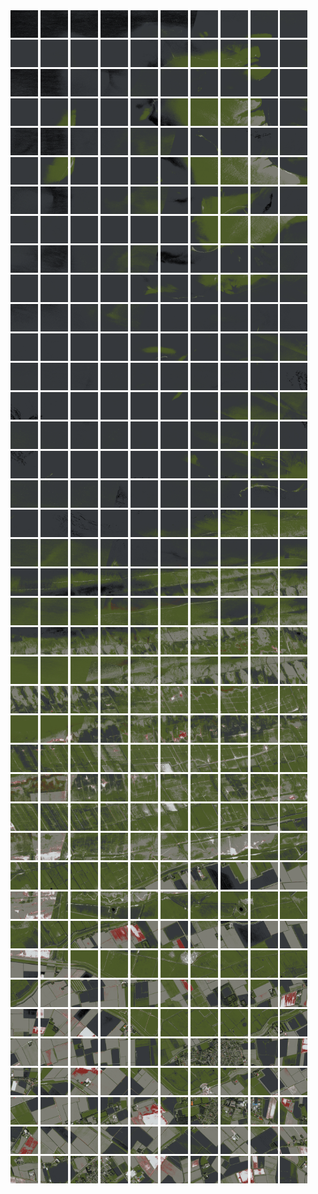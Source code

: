 <html>
<div>
<img src="https://github.com/HakkaTjakka/NL_TILE_MAP/blob/main/18/637/-1073/r.6370.-10730.png" height="44" width="44">
<img src="https://github.com/HakkaTjakka/NL_TILE_MAP/blob/main/18/637/-1073/r.6371.-10730.png" height="44" width="44">
<img src="https://github.com/HakkaTjakka/NL_TILE_MAP/blob/main/18/637/-1073/r.6372.-10730.png" height="44" width="44">
<img src="https://github.com/HakkaTjakka/NL_TILE_MAP/blob/main/18/637/-1073/r.6373.-10730.png" height="44" width="44">
<img src="https://github.com/HakkaTjakka/NL_TILE_MAP/blob/main/18/637/-1073/r.6374.-10730.png" height="44" width="44">
<img src="https://github.com/HakkaTjakka/NL_TILE_MAP/blob/main/18/637/-1073/r.6375.-10730.png" height="44" width="44">
<img src="https://github.com/HakkaTjakka/NL_TILE_MAP/blob/main/18/637/-1073/r.6376.-10730.png" height="44" width="44">
<img src="https://github.com/HakkaTjakka/NL_TILE_MAP/blob/main/18/637/-1073/r.6377.-10730.png" height="44" width="44">
<img src="https://github.com/HakkaTjakka/NL_TILE_MAP/blob/main/18/637/-1073/r.6378.-10730.png" height="44" width="44">
<img src="https://github.com/HakkaTjakka/NL_TILE_MAP/blob/main/18/637/-1073/r.6379.-10730.png" height="44" width="44">
<img src="https://github.com/HakkaTjakka/NL_TILE_MAP/blob/main/18/638/-1073/r.6380.-10730.png" height="44" width="44">
<img src="https://github.com/HakkaTjakka/NL_TILE_MAP/blob/main/18/638/-1073/r.6381.-10730.png" height="44" width="44">
<img src="https://github.com/HakkaTjakka/NL_TILE_MAP/blob/main/18/638/-1073/r.6382.-10730.png" height="44" width="44">
<img src="https://github.com/HakkaTjakka/NL_TILE_MAP/blob/main/18/638/-1073/r.6383.-10730.png" height="44" width="44">
<img src="https://github.com/HakkaTjakka/NL_TILE_MAP/blob/main/18/638/-1073/r.6384.-10730.png" height="44" width="44">
<img src="https://github.com/HakkaTjakka/NL_TILE_MAP/blob/main/18/638/-1073/r.6385.-10730.png" height="44" width="44">
<img src="https://github.com/HakkaTjakka/NL_TILE_MAP/blob/main/18/638/-1073/r.6386.-10730.png" height="44" width="44">
<img src="https://github.com/HakkaTjakka/NL_TILE_MAP/blob/main/18/638/-1073/r.6387.-10730.png" height="44" width="44">
<img src="https://github.com/HakkaTjakka/NL_TILE_MAP/blob/main/18/638/-1073/r.6388.-10730.png" height="44" width="44">
<img src="https://github.com/HakkaTjakka/NL_TILE_MAP/blob/main/18/638/-1073/r.6389.-10730.png" height="44" width="44">
<br>
<img src="https://github.com/HakkaTjakka/NL_TILE_MAP/blob/main/18/637/-1073/r.6370.-10729.png" height="44" width="44">
<img src="https://github.com/HakkaTjakka/NL_TILE_MAP/blob/main/18/637/-1073/r.6371.-10729.png" height="44" width="44">
<img src="https://github.com/HakkaTjakka/NL_TILE_MAP/blob/main/18/637/-1073/r.6372.-10729.png" height="44" width="44">
<img src="https://github.com/HakkaTjakka/NL_TILE_MAP/blob/main/18/637/-1073/r.6373.-10729.png" height="44" width="44">
<img src="https://github.com/HakkaTjakka/NL_TILE_MAP/blob/main/18/637/-1073/r.6374.-10729.png" height="44" width="44">
<img src="https://github.com/HakkaTjakka/NL_TILE_MAP/blob/main/18/637/-1073/r.6375.-10729.png" height="44" width="44">
<img src="https://github.com/HakkaTjakka/NL_TILE_MAP/blob/main/18/637/-1073/r.6376.-10729.png" height="44" width="44">
<img src="https://github.com/HakkaTjakka/NL_TILE_MAP/blob/main/18/637/-1073/r.6377.-10729.png" height="44" width="44">
<img src="https://github.com/HakkaTjakka/NL_TILE_MAP/blob/main/18/637/-1073/r.6378.-10729.png" height="44" width="44">
<img src="https://github.com/HakkaTjakka/NL_TILE_MAP/blob/main/18/637/-1073/r.6379.-10729.png" height="44" width="44">
<img src="https://github.com/HakkaTjakka/NL_TILE_MAP/blob/main/18/638/-1073/r.6380.-10729.png" height="44" width="44">
<img src="https://github.com/HakkaTjakka/NL_TILE_MAP/blob/main/18/638/-1073/r.6381.-10729.png" height="44" width="44">
<img src="https://github.com/HakkaTjakka/NL_TILE_MAP/blob/main/18/638/-1073/r.6382.-10729.png" height="44" width="44">
<img src="https://github.com/HakkaTjakka/NL_TILE_MAP/blob/main/18/638/-1073/r.6383.-10729.png" height="44" width="44">
<img src="https://github.com/HakkaTjakka/NL_TILE_MAP/blob/main/18/638/-1073/r.6384.-10729.png" height="44" width="44">
<img src="https://github.com/HakkaTjakka/NL_TILE_MAP/blob/main/18/638/-1073/r.6385.-10729.png" height="44" width="44">
<img src="https://github.com/HakkaTjakka/NL_TILE_MAP/blob/main/18/638/-1073/r.6386.-10729.png" height="44" width="44">
<img src="https://github.com/HakkaTjakka/NL_TILE_MAP/blob/main/18/638/-1073/r.6387.-10729.png" height="44" width="44">
<img src="https://github.com/HakkaTjakka/NL_TILE_MAP/blob/main/18/638/-1073/r.6388.-10729.png" height="44" width="44">
<img src="https://github.com/HakkaTjakka/NL_TILE_MAP/blob/main/18/638/-1073/r.6389.-10729.png" height="44" width="44">
<br>
<img src="https://github.com/HakkaTjakka/NL_TILE_MAP/blob/main/18/637/-1073/r.6370.-10728.png" height="44" width="44">
<img src="https://github.com/HakkaTjakka/NL_TILE_MAP/blob/main/18/637/-1073/r.6371.-10728.png" height="44" width="44">
<img src="https://github.com/HakkaTjakka/NL_TILE_MAP/blob/main/18/637/-1073/r.6372.-10728.png" height="44" width="44">
<img src="https://github.com/HakkaTjakka/NL_TILE_MAP/blob/main/18/637/-1073/r.6373.-10728.png" height="44" width="44">
<img src="https://github.com/HakkaTjakka/NL_TILE_MAP/blob/main/18/637/-1073/r.6374.-10728.png" height="44" width="44">
<img src="https://github.com/HakkaTjakka/NL_TILE_MAP/blob/main/18/637/-1073/r.6375.-10728.png" height="44" width="44">
<img src="https://github.com/HakkaTjakka/NL_TILE_MAP/blob/main/18/637/-1073/r.6376.-10728.png" height="44" width="44">
<img src="https://github.com/HakkaTjakka/NL_TILE_MAP/blob/main/18/637/-1073/r.6377.-10728.png" height="44" width="44">
<img src="https://github.com/HakkaTjakka/NL_TILE_MAP/blob/main/18/637/-1073/r.6378.-10728.png" height="44" width="44">
<img src="https://github.com/HakkaTjakka/NL_TILE_MAP/blob/main/18/637/-1073/r.6379.-10728.png" height="44" width="44">
<img src="https://github.com/HakkaTjakka/NL_TILE_MAP/blob/main/18/638/-1073/r.6380.-10728.png" height="44" width="44">
<img src="https://github.com/HakkaTjakka/NL_TILE_MAP/blob/main/18/638/-1073/r.6381.-10728.png" height="44" width="44">
<img src="https://github.com/HakkaTjakka/NL_TILE_MAP/blob/main/18/638/-1073/r.6382.-10728.png" height="44" width="44">
<img src="https://github.com/HakkaTjakka/NL_TILE_MAP/blob/main/18/638/-1073/r.6383.-10728.png" height="44" width="44">
<img src="https://github.com/HakkaTjakka/NL_TILE_MAP/blob/main/18/638/-1073/r.6384.-10728.png" height="44" width="44">
<img src="https://github.com/HakkaTjakka/NL_TILE_MAP/blob/main/18/638/-1073/r.6385.-10728.png" height="44" width="44">
<img src="https://github.com/HakkaTjakka/NL_TILE_MAP/blob/main/18/638/-1073/r.6386.-10728.png" height="44" width="44">
<img src="https://github.com/HakkaTjakka/NL_TILE_MAP/blob/main/18/638/-1073/r.6387.-10728.png" height="44" width="44">
<img src="https://github.com/HakkaTjakka/NL_TILE_MAP/blob/main/18/638/-1073/r.6388.-10728.png" height="44" width="44">
<img src="https://github.com/HakkaTjakka/NL_TILE_MAP/blob/main/18/638/-1073/r.6389.-10728.png" height="44" width="44">
<br>
<img src="https://github.com/HakkaTjakka/NL_TILE_MAP/blob/main/18/637/-1073/r.6370.-10727.png" height="44" width="44">
<img src="https://github.com/HakkaTjakka/NL_TILE_MAP/blob/main/18/637/-1073/r.6371.-10727.png" height="44" width="44">
<img src="https://github.com/HakkaTjakka/NL_TILE_MAP/blob/main/18/637/-1073/r.6372.-10727.png" height="44" width="44">
<img src="https://github.com/HakkaTjakka/NL_TILE_MAP/blob/main/18/637/-1073/r.6373.-10727.png" height="44" width="44">
<img src="https://github.com/HakkaTjakka/NL_TILE_MAP/blob/main/18/637/-1073/r.6374.-10727.png" height="44" width="44">
<img src="https://github.com/HakkaTjakka/NL_TILE_MAP/blob/main/18/637/-1073/r.6375.-10727.png" height="44" width="44">
<img src="https://github.com/HakkaTjakka/NL_TILE_MAP/blob/main/18/637/-1073/r.6376.-10727.png" height="44" width="44">
<img src="https://github.com/HakkaTjakka/NL_TILE_MAP/blob/main/18/637/-1073/r.6377.-10727.png" height="44" width="44">
<img src="https://github.com/HakkaTjakka/NL_TILE_MAP/blob/main/18/637/-1073/r.6378.-10727.png" height="44" width="44">
<img src="https://github.com/HakkaTjakka/NL_TILE_MAP/blob/main/18/637/-1073/r.6379.-10727.png" height="44" width="44">
<img src="https://github.com/HakkaTjakka/NL_TILE_MAP/blob/main/18/638/-1073/r.6380.-10727.png" height="44" width="44">
<img src="https://github.com/HakkaTjakka/NL_TILE_MAP/blob/main/18/638/-1073/r.6381.-10727.png" height="44" width="44">
<img src="https://github.com/HakkaTjakka/NL_TILE_MAP/blob/main/18/638/-1073/r.6382.-10727.png" height="44" width="44">
<img src="https://github.com/HakkaTjakka/NL_TILE_MAP/blob/main/18/638/-1073/r.6383.-10727.png" height="44" width="44">
<img src="https://github.com/HakkaTjakka/NL_TILE_MAP/blob/main/18/638/-1073/r.6384.-10727.png" height="44" width="44">
<img src="https://github.com/HakkaTjakka/NL_TILE_MAP/blob/main/18/638/-1073/r.6385.-10727.png" height="44" width="44">
<img src="https://github.com/HakkaTjakka/NL_TILE_MAP/blob/main/18/638/-1073/r.6386.-10727.png" height="44" width="44">
<img src="https://github.com/HakkaTjakka/NL_TILE_MAP/blob/main/18/638/-1073/r.6387.-10727.png" height="44" width="44">
<img src="https://github.com/HakkaTjakka/NL_TILE_MAP/blob/main/18/638/-1073/r.6388.-10727.png" height="44" width="44">
<img src="https://github.com/HakkaTjakka/NL_TILE_MAP/blob/main/18/638/-1073/r.6389.-10727.png" height="44" width="44">
<br>
<img src="https://github.com/HakkaTjakka/NL_TILE_MAP/blob/main/18/637/-1073/r.6370.-10726.png" height="44" width="44">
<img src="https://github.com/HakkaTjakka/NL_TILE_MAP/blob/main/18/637/-1073/r.6371.-10726.png" height="44" width="44">
<img src="https://github.com/HakkaTjakka/NL_TILE_MAP/blob/main/18/637/-1073/r.6372.-10726.png" height="44" width="44">
<img src="https://github.com/HakkaTjakka/NL_TILE_MAP/blob/main/18/637/-1073/r.6373.-10726.png" height="44" width="44">
<img src="https://github.com/HakkaTjakka/NL_TILE_MAP/blob/main/18/637/-1073/r.6374.-10726.png" height="44" width="44">
<img src="https://github.com/HakkaTjakka/NL_TILE_MAP/blob/main/18/637/-1073/r.6375.-10726.png" height="44" width="44">
<img src="https://github.com/HakkaTjakka/NL_TILE_MAP/blob/main/18/637/-1073/r.6376.-10726.png" height="44" width="44">
<img src="https://github.com/HakkaTjakka/NL_TILE_MAP/blob/main/18/637/-1073/r.6377.-10726.png" height="44" width="44">
<img src="https://github.com/HakkaTjakka/NL_TILE_MAP/blob/main/18/637/-1073/r.6378.-10726.png" height="44" width="44">
<img src="https://github.com/HakkaTjakka/NL_TILE_MAP/blob/main/18/637/-1073/r.6379.-10726.png" height="44" width="44">
<img src="https://github.com/HakkaTjakka/NL_TILE_MAP/blob/main/18/638/-1073/r.6380.-10726.png" height="44" width="44">
<img src="https://github.com/HakkaTjakka/NL_TILE_MAP/blob/main/18/638/-1073/r.6381.-10726.png" height="44" width="44">
<img src="https://github.com/HakkaTjakka/NL_TILE_MAP/blob/main/18/638/-1073/r.6382.-10726.png" height="44" width="44">
<img src="https://github.com/HakkaTjakka/NL_TILE_MAP/blob/main/18/638/-1073/r.6383.-10726.png" height="44" width="44">
<img src="https://github.com/HakkaTjakka/NL_TILE_MAP/blob/main/18/638/-1073/r.6384.-10726.png" height="44" width="44">
<img src="https://github.com/HakkaTjakka/NL_TILE_MAP/blob/main/18/638/-1073/r.6385.-10726.png" height="44" width="44">
<img src="https://github.com/HakkaTjakka/NL_TILE_MAP/blob/main/18/638/-1073/r.6386.-10726.png" height="44" width="44">
<img src="https://github.com/HakkaTjakka/NL_TILE_MAP/blob/main/18/638/-1073/r.6387.-10726.png" height="44" width="44">
<img src="https://github.com/HakkaTjakka/NL_TILE_MAP/blob/main/18/638/-1073/r.6388.-10726.png" height="44" width="44">
<img src="https://github.com/HakkaTjakka/NL_TILE_MAP/blob/main/18/638/-1073/r.6389.-10726.png" height="44" width="44">
<br>
<img src="https://github.com/HakkaTjakka/NL_TILE_MAP/blob/main/18/637/-1073/r.6370.-10725.png" height="44" width="44">
<img src="https://github.com/HakkaTjakka/NL_TILE_MAP/blob/main/18/637/-1073/r.6371.-10725.png" height="44" width="44">
<img src="https://github.com/HakkaTjakka/NL_TILE_MAP/blob/main/18/637/-1073/r.6372.-10725.png" height="44" width="44">
<img src="https://github.com/HakkaTjakka/NL_TILE_MAP/blob/main/18/637/-1073/r.6373.-10725.png" height="44" width="44">
<img src="https://github.com/HakkaTjakka/NL_TILE_MAP/blob/main/18/637/-1073/r.6374.-10725.png" height="44" width="44">
<img src="https://github.com/HakkaTjakka/NL_TILE_MAP/blob/main/18/637/-1073/r.6375.-10725.png" height="44" width="44">
<img src="https://github.com/HakkaTjakka/NL_TILE_MAP/blob/main/18/637/-1073/r.6376.-10725.png" height="44" width="44">
<img src="https://github.com/HakkaTjakka/NL_TILE_MAP/blob/main/18/637/-1073/r.6377.-10725.png" height="44" width="44">
<img src="https://github.com/HakkaTjakka/NL_TILE_MAP/blob/main/18/637/-1073/r.6378.-10725.png" height="44" width="44">
<img src="https://github.com/HakkaTjakka/NL_TILE_MAP/blob/main/18/637/-1073/r.6379.-10725.png" height="44" width="44">
<img src="https://github.com/HakkaTjakka/NL_TILE_MAP/blob/main/18/638/-1073/r.6380.-10725.png" height="44" width="44">
<img src="https://github.com/HakkaTjakka/NL_TILE_MAP/blob/main/18/638/-1073/r.6381.-10725.png" height="44" width="44">
<img src="https://github.com/HakkaTjakka/NL_TILE_MAP/blob/main/18/638/-1073/r.6382.-10725.png" height="44" width="44">
<img src="https://github.com/HakkaTjakka/NL_TILE_MAP/blob/main/18/638/-1073/r.6383.-10725.png" height="44" width="44">
<img src="https://github.com/HakkaTjakka/NL_TILE_MAP/blob/main/18/638/-1073/r.6384.-10725.png" height="44" width="44">
<img src="https://github.com/HakkaTjakka/NL_TILE_MAP/blob/main/18/638/-1073/r.6385.-10725.png" height="44" width="44">
<img src="https://github.com/HakkaTjakka/NL_TILE_MAP/blob/main/18/638/-1073/r.6386.-10725.png" height="44" width="44">
<img src="https://github.com/HakkaTjakka/NL_TILE_MAP/blob/main/18/638/-1073/r.6387.-10725.png" height="44" width="44">
<img src="https://github.com/HakkaTjakka/NL_TILE_MAP/blob/main/18/638/-1073/r.6388.-10725.png" height="44" width="44">
<img src="https://github.com/HakkaTjakka/NL_TILE_MAP/blob/main/18/638/-1073/r.6389.-10725.png" height="44" width="44">
<br>
<img src="https://github.com/HakkaTjakka/NL_TILE_MAP/blob/main/18/637/-1073/r.6370.-10724.png" height="44" width="44">
<img src="https://github.com/HakkaTjakka/NL_TILE_MAP/blob/main/18/637/-1073/r.6371.-10724.png" height="44" width="44">
<img src="https://github.com/HakkaTjakka/NL_TILE_MAP/blob/main/18/637/-1073/r.6372.-10724.png" height="44" width="44">
<img src="https://github.com/HakkaTjakka/NL_TILE_MAP/blob/main/18/637/-1073/r.6373.-10724.png" height="44" width="44">
<img src="https://github.com/HakkaTjakka/NL_TILE_MAP/blob/main/18/637/-1073/r.6374.-10724.png" height="44" width="44">
<img src="https://github.com/HakkaTjakka/NL_TILE_MAP/blob/main/18/637/-1073/r.6375.-10724.png" height="44" width="44">
<img src="https://github.com/HakkaTjakka/NL_TILE_MAP/blob/main/18/637/-1073/r.6376.-10724.png" height="44" width="44">
<img src="https://github.com/HakkaTjakka/NL_TILE_MAP/blob/main/18/637/-1073/r.6377.-10724.png" height="44" width="44">
<img src="https://github.com/HakkaTjakka/NL_TILE_MAP/blob/main/18/637/-1073/r.6378.-10724.png" height="44" width="44">
<img src="https://github.com/HakkaTjakka/NL_TILE_MAP/blob/main/18/637/-1073/r.6379.-10724.png" height="44" width="44">
<img src="https://github.com/HakkaTjakka/NL_TILE_MAP/blob/main/18/638/-1073/r.6380.-10724.png" height="44" width="44">
<img src="https://github.com/HakkaTjakka/NL_TILE_MAP/blob/main/18/638/-1073/r.6381.-10724.png" height="44" width="44">
<img src="https://github.com/HakkaTjakka/NL_TILE_MAP/blob/main/18/638/-1073/r.6382.-10724.png" height="44" width="44">
<img src="https://github.com/HakkaTjakka/NL_TILE_MAP/blob/main/18/638/-1073/r.6383.-10724.png" height="44" width="44">
<img src="https://github.com/HakkaTjakka/NL_TILE_MAP/blob/main/18/638/-1073/r.6384.-10724.png" height="44" width="44">
<img src="https://github.com/HakkaTjakka/NL_TILE_MAP/blob/main/18/638/-1073/r.6385.-10724.png" height="44" width="44">
<img src="https://github.com/HakkaTjakka/NL_TILE_MAP/blob/main/18/638/-1073/r.6386.-10724.png" height="44" width="44">
<img src="https://github.com/HakkaTjakka/NL_TILE_MAP/blob/main/18/638/-1073/r.6387.-10724.png" height="44" width="44">
<img src="https://github.com/HakkaTjakka/NL_TILE_MAP/blob/main/18/638/-1073/r.6388.-10724.png" height="44" width="44">
<img src="https://github.com/HakkaTjakka/NL_TILE_MAP/blob/main/18/638/-1073/r.6389.-10724.png" height="44" width="44">
<br>
<img src="https://github.com/HakkaTjakka/NL_TILE_MAP/blob/main/18/637/-1073/r.6370.-10723.png" height="44" width="44">
<img src="https://github.com/HakkaTjakka/NL_TILE_MAP/blob/main/18/637/-1073/r.6371.-10723.png" height="44" width="44">
<img src="https://github.com/HakkaTjakka/NL_TILE_MAP/blob/main/18/637/-1073/r.6372.-10723.png" height="44" width="44">
<img src="https://github.com/HakkaTjakka/NL_TILE_MAP/blob/main/18/637/-1073/r.6373.-10723.png" height="44" width="44">
<img src="https://github.com/HakkaTjakka/NL_TILE_MAP/blob/main/18/637/-1073/r.6374.-10723.png" height="44" width="44">
<img src="https://github.com/HakkaTjakka/NL_TILE_MAP/blob/main/18/637/-1073/r.6375.-10723.png" height="44" width="44">
<img src="https://github.com/HakkaTjakka/NL_TILE_MAP/blob/main/18/637/-1073/r.6376.-10723.png" height="44" width="44">
<img src="https://github.com/HakkaTjakka/NL_TILE_MAP/blob/main/18/637/-1073/r.6377.-10723.png" height="44" width="44">
<img src="https://github.com/HakkaTjakka/NL_TILE_MAP/blob/main/18/637/-1073/r.6378.-10723.png" height="44" width="44">
<img src="https://github.com/HakkaTjakka/NL_TILE_MAP/blob/main/18/637/-1073/r.6379.-10723.png" height="44" width="44">
<img src="https://github.com/HakkaTjakka/NL_TILE_MAP/blob/main/18/638/-1073/r.6380.-10723.png" height="44" width="44">
<img src="https://github.com/HakkaTjakka/NL_TILE_MAP/blob/main/18/638/-1073/r.6381.-10723.png" height="44" width="44">
<img src="https://github.com/HakkaTjakka/NL_TILE_MAP/blob/main/18/638/-1073/r.6382.-10723.png" height="44" width="44">
<img src="https://github.com/HakkaTjakka/NL_TILE_MAP/blob/main/18/638/-1073/r.6383.-10723.png" height="44" width="44">
<img src="https://github.com/HakkaTjakka/NL_TILE_MAP/blob/main/18/638/-1073/r.6384.-10723.png" height="44" width="44">
<img src="https://github.com/HakkaTjakka/NL_TILE_MAP/blob/main/18/638/-1073/r.6385.-10723.png" height="44" width="44">
<img src="https://github.com/HakkaTjakka/NL_TILE_MAP/blob/main/18/638/-1073/r.6386.-10723.png" height="44" width="44">
<img src="https://github.com/HakkaTjakka/NL_TILE_MAP/blob/main/18/638/-1073/r.6387.-10723.png" height="44" width="44">
<img src="https://github.com/HakkaTjakka/NL_TILE_MAP/blob/main/18/638/-1073/r.6388.-10723.png" height="44" width="44">
<img src="https://github.com/HakkaTjakka/NL_TILE_MAP/blob/main/18/638/-1073/r.6389.-10723.png" height="44" width="44">
<br>
<img src="https://github.com/HakkaTjakka/NL_TILE_MAP/blob/main/18/637/-1073/r.6370.-10722.png" height="44" width="44">
<img src="https://github.com/HakkaTjakka/NL_TILE_MAP/blob/main/18/637/-1073/r.6371.-10722.png" height="44" width="44">
<img src="https://github.com/HakkaTjakka/NL_TILE_MAP/blob/main/18/637/-1073/r.6372.-10722.png" height="44" width="44">
<img src="https://github.com/HakkaTjakka/NL_TILE_MAP/blob/main/18/637/-1073/r.6373.-10722.png" height="44" width="44">
<img src="https://github.com/HakkaTjakka/NL_TILE_MAP/blob/main/18/637/-1073/r.6374.-10722.png" height="44" width="44">
<img src="https://github.com/HakkaTjakka/NL_TILE_MAP/blob/main/18/637/-1073/r.6375.-10722.png" height="44" width="44">
<img src="https://github.com/HakkaTjakka/NL_TILE_MAP/blob/main/18/637/-1073/r.6376.-10722.png" height="44" width="44">
<img src="https://github.com/HakkaTjakka/NL_TILE_MAP/blob/main/18/637/-1073/r.6377.-10722.png" height="44" width="44">
<img src="https://github.com/HakkaTjakka/NL_TILE_MAP/blob/main/18/637/-1073/r.6378.-10722.png" height="44" width="44">
<img src="https://github.com/HakkaTjakka/NL_TILE_MAP/blob/main/18/637/-1073/r.6379.-10722.png" height="44" width="44">
<img src="https://github.com/HakkaTjakka/NL_TILE_MAP/blob/main/18/638/-1073/r.6380.-10722.png" height="44" width="44">
<img src="https://github.com/HakkaTjakka/NL_TILE_MAP/blob/main/18/638/-1073/r.6381.-10722.png" height="44" width="44">
<img src="https://github.com/HakkaTjakka/NL_TILE_MAP/blob/main/18/638/-1073/r.6382.-10722.png" height="44" width="44">
<img src="https://github.com/HakkaTjakka/NL_TILE_MAP/blob/main/18/638/-1073/r.6383.-10722.png" height="44" width="44">
<img src="https://github.com/HakkaTjakka/NL_TILE_MAP/blob/main/18/638/-1073/r.6384.-10722.png" height="44" width="44">
<img src="https://github.com/HakkaTjakka/NL_TILE_MAP/blob/main/18/638/-1073/r.6385.-10722.png" height="44" width="44">
<img src="https://github.com/HakkaTjakka/NL_TILE_MAP/blob/main/18/638/-1073/r.6386.-10722.png" height="44" width="44">
<img src="https://github.com/HakkaTjakka/NL_TILE_MAP/blob/main/18/638/-1073/r.6387.-10722.png" height="44" width="44">
<img src="https://github.com/HakkaTjakka/NL_TILE_MAP/blob/main/18/638/-1073/r.6388.-10722.png" height="44" width="44">
<img src="https://github.com/HakkaTjakka/NL_TILE_MAP/blob/main/18/638/-1073/r.6389.-10722.png" height="44" width="44">
<br>
<img src="https://github.com/HakkaTjakka/NL_TILE_MAP/blob/main/18/637/-1073/r.6370.-10721.png" height="44" width="44">
<img src="https://github.com/HakkaTjakka/NL_TILE_MAP/blob/main/18/637/-1073/r.6371.-10721.png" height="44" width="44">
<img src="https://github.com/HakkaTjakka/NL_TILE_MAP/blob/main/18/637/-1073/r.6372.-10721.png" height="44" width="44">
<img src="https://github.com/HakkaTjakka/NL_TILE_MAP/blob/main/18/637/-1073/r.6373.-10721.png" height="44" width="44">
<img src="https://github.com/HakkaTjakka/NL_TILE_MAP/blob/main/18/637/-1073/r.6374.-10721.png" height="44" width="44">
<img src="https://github.com/HakkaTjakka/NL_TILE_MAP/blob/main/18/637/-1073/r.6375.-10721.png" height="44" width="44">
<img src="https://github.com/HakkaTjakka/NL_TILE_MAP/blob/main/18/637/-1073/r.6376.-10721.png" height="44" width="44">
<img src="https://github.com/HakkaTjakka/NL_TILE_MAP/blob/main/18/637/-1073/r.6377.-10721.png" height="44" width="44">
<img src="https://github.com/HakkaTjakka/NL_TILE_MAP/blob/main/18/637/-1073/r.6378.-10721.png" height="44" width="44">
<img src="https://github.com/HakkaTjakka/NL_TILE_MAP/blob/main/18/637/-1073/r.6379.-10721.png" height="44" width="44">
<img src="https://github.com/HakkaTjakka/NL_TILE_MAP/blob/main/18/638/-1073/r.6380.-10721.png" height="44" width="44">
<img src="https://github.com/HakkaTjakka/NL_TILE_MAP/blob/main/18/638/-1073/r.6381.-10721.png" height="44" width="44">
<img src="https://github.com/HakkaTjakka/NL_TILE_MAP/blob/main/18/638/-1073/r.6382.-10721.png" height="44" width="44">
<img src="https://github.com/HakkaTjakka/NL_TILE_MAP/blob/main/18/638/-1073/r.6383.-10721.png" height="44" width="44">
<img src="https://github.com/HakkaTjakka/NL_TILE_MAP/blob/main/18/638/-1073/r.6384.-10721.png" height="44" width="44">
<img src="https://github.com/HakkaTjakka/NL_TILE_MAP/blob/main/18/638/-1073/r.6385.-10721.png" height="44" width="44">
<img src="https://github.com/HakkaTjakka/NL_TILE_MAP/blob/main/18/638/-1073/r.6386.-10721.png" height="44" width="44">
<img src="https://github.com/HakkaTjakka/NL_TILE_MAP/blob/main/18/638/-1073/r.6387.-10721.png" height="44" width="44">
<img src="https://github.com/HakkaTjakka/NL_TILE_MAP/blob/main/18/638/-1073/r.6388.-10721.png" height="44" width="44">
<img src="https://github.com/HakkaTjakka/NL_TILE_MAP/blob/main/18/638/-1073/r.6389.-10721.png" height="44" width="44">
<br>
<img src="https://github.com/HakkaTjakka/NL_TILE_MAP/blob/main/18/637/-1072/r.6370.-10720.png" height="44" width="44">
<img src="https://github.com/HakkaTjakka/NL_TILE_MAP/blob/main/18/637/-1072/r.6371.-10720.png" height="44" width="44">
<img src="https://github.com/HakkaTjakka/NL_TILE_MAP/blob/main/18/637/-1072/r.6372.-10720.png" height="44" width="44">
<img src="https://github.com/HakkaTjakka/NL_TILE_MAP/blob/main/18/637/-1072/r.6373.-10720.png" height="44" width="44">
<img src="https://github.com/HakkaTjakka/NL_TILE_MAP/blob/main/18/637/-1072/r.6374.-10720.png" height="44" width="44">
<img src="https://github.com/HakkaTjakka/NL_TILE_MAP/blob/main/18/637/-1072/r.6375.-10720.png" height="44" width="44">
<img src="https://github.com/HakkaTjakka/NL_TILE_MAP/blob/main/18/637/-1072/r.6376.-10720.png" height="44" width="44">
<img src="https://github.com/HakkaTjakka/NL_TILE_MAP/blob/main/18/637/-1072/r.6377.-10720.png" height="44" width="44">
<img src="https://github.com/HakkaTjakka/NL_TILE_MAP/blob/main/18/637/-1072/r.6378.-10720.png" height="44" width="44">
<img src="https://github.com/HakkaTjakka/NL_TILE_MAP/blob/main/18/637/-1072/r.6379.-10720.png" height="44" width="44">
<img src="https://github.com/HakkaTjakka/NL_TILE_MAP/blob/main/18/638/-1072/r.6380.-10720.png" height="44" width="44">
<img src="https://github.com/HakkaTjakka/NL_TILE_MAP/blob/main/18/638/-1072/r.6381.-10720.png" height="44" width="44">
<img src="https://github.com/HakkaTjakka/NL_TILE_MAP/blob/main/18/638/-1072/r.6382.-10720.png" height="44" width="44">
<img src="https://github.com/HakkaTjakka/NL_TILE_MAP/blob/main/18/638/-1072/r.6383.-10720.png" height="44" width="44">
<img src="https://github.com/HakkaTjakka/NL_TILE_MAP/blob/main/18/638/-1072/r.6384.-10720.png" height="44" width="44">
<img src="https://github.com/HakkaTjakka/NL_TILE_MAP/blob/main/18/638/-1072/r.6385.-10720.png" height="44" width="44">
<img src="https://github.com/HakkaTjakka/NL_TILE_MAP/blob/main/18/638/-1072/r.6386.-10720.png" height="44" width="44">
<img src="https://github.com/HakkaTjakka/NL_TILE_MAP/blob/main/18/638/-1072/r.6387.-10720.png" height="44" width="44">
<img src="https://github.com/HakkaTjakka/NL_TILE_MAP/blob/main/18/638/-1072/r.6388.-10720.png" height="44" width="44">
<img src="https://github.com/HakkaTjakka/NL_TILE_MAP/blob/main/18/638/-1072/r.6389.-10720.png" height="44" width="44">
<br>
<img src="https://github.com/HakkaTjakka/NL_TILE_MAP/blob/main/18/637/-1072/r.6370.-10719.png" height="44" width="44">
<img src="https://github.com/HakkaTjakka/NL_TILE_MAP/blob/main/18/637/-1072/r.6371.-10719.png" height="44" width="44">
<img src="https://github.com/HakkaTjakka/NL_TILE_MAP/blob/main/18/637/-1072/r.6372.-10719.png" height="44" width="44">
<img src="https://github.com/HakkaTjakka/NL_TILE_MAP/blob/main/18/637/-1072/r.6373.-10719.png" height="44" width="44">
<img src="https://github.com/HakkaTjakka/NL_TILE_MAP/blob/main/18/637/-1072/r.6374.-10719.png" height="44" width="44">
<img src="https://github.com/HakkaTjakka/NL_TILE_MAP/blob/main/18/637/-1072/r.6375.-10719.png" height="44" width="44">
<img src="https://github.com/HakkaTjakka/NL_TILE_MAP/blob/main/18/637/-1072/r.6376.-10719.png" height="44" width="44">
<img src="https://github.com/HakkaTjakka/NL_TILE_MAP/blob/main/18/637/-1072/r.6377.-10719.png" height="44" width="44">
<img src="https://github.com/HakkaTjakka/NL_TILE_MAP/blob/main/18/637/-1072/r.6378.-10719.png" height="44" width="44">
<img src="https://github.com/HakkaTjakka/NL_TILE_MAP/blob/main/18/637/-1072/r.6379.-10719.png" height="44" width="44">
<img src="https://github.com/HakkaTjakka/NL_TILE_MAP/blob/main/18/638/-1072/r.6380.-10719.png" height="44" width="44">
<img src="https://github.com/HakkaTjakka/NL_TILE_MAP/blob/main/18/638/-1072/r.6381.-10719.png" height="44" width="44">
<img src="https://github.com/HakkaTjakka/NL_TILE_MAP/blob/main/18/638/-1072/r.6382.-10719.png" height="44" width="44">
<img src="https://github.com/HakkaTjakka/NL_TILE_MAP/blob/main/18/638/-1072/r.6383.-10719.png" height="44" width="44">
<img src="https://github.com/HakkaTjakka/NL_TILE_MAP/blob/main/18/638/-1072/r.6384.-10719.png" height="44" width="44">
<img src="https://github.com/HakkaTjakka/NL_TILE_MAP/blob/main/18/638/-1072/r.6385.-10719.png" height="44" width="44">
<img src="https://github.com/HakkaTjakka/NL_TILE_MAP/blob/main/18/638/-1072/r.6386.-10719.png" height="44" width="44">
<img src="https://github.com/HakkaTjakka/NL_TILE_MAP/blob/main/18/638/-1072/r.6387.-10719.png" height="44" width="44">
<img src="https://github.com/HakkaTjakka/NL_TILE_MAP/blob/main/18/638/-1072/r.6388.-10719.png" height="44" width="44">
<img src="https://github.com/HakkaTjakka/NL_TILE_MAP/blob/main/18/638/-1072/r.6389.-10719.png" height="44" width="44">
<br>
<img src="https://github.com/HakkaTjakka/NL_TILE_MAP/blob/main/18/637/-1072/r.6370.-10718.png" height="44" width="44">
<img src="https://github.com/HakkaTjakka/NL_TILE_MAP/blob/main/18/637/-1072/r.6371.-10718.png" height="44" width="44">
<img src="https://github.com/HakkaTjakka/NL_TILE_MAP/blob/main/18/637/-1072/r.6372.-10718.png" height="44" width="44">
<img src="https://github.com/HakkaTjakka/NL_TILE_MAP/blob/main/18/637/-1072/r.6373.-10718.png" height="44" width="44">
<img src="https://github.com/HakkaTjakka/NL_TILE_MAP/blob/main/18/637/-1072/r.6374.-10718.png" height="44" width="44">
<img src="https://github.com/HakkaTjakka/NL_TILE_MAP/blob/main/18/637/-1072/r.6375.-10718.png" height="44" width="44">
<img src="https://github.com/HakkaTjakka/NL_TILE_MAP/blob/main/18/637/-1072/r.6376.-10718.png" height="44" width="44">
<img src="https://github.com/HakkaTjakka/NL_TILE_MAP/blob/main/18/637/-1072/r.6377.-10718.png" height="44" width="44">
<img src="https://github.com/HakkaTjakka/NL_TILE_MAP/blob/main/18/637/-1072/r.6378.-10718.png" height="44" width="44">
<img src="https://github.com/HakkaTjakka/NL_TILE_MAP/blob/main/18/637/-1072/r.6379.-10718.png" height="44" width="44">
<img src="https://github.com/HakkaTjakka/NL_TILE_MAP/blob/main/18/638/-1072/r.6380.-10718.png" height="44" width="44">
<img src="https://github.com/HakkaTjakka/NL_TILE_MAP/blob/main/18/638/-1072/r.6381.-10718.png" height="44" width="44">
<img src="https://github.com/HakkaTjakka/NL_TILE_MAP/blob/main/18/638/-1072/r.6382.-10718.png" height="44" width="44">
<img src="https://github.com/HakkaTjakka/NL_TILE_MAP/blob/main/18/638/-1072/r.6383.-10718.png" height="44" width="44">
<img src="https://github.com/HakkaTjakka/NL_TILE_MAP/blob/main/18/638/-1072/r.6384.-10718.png" height="44" width="44">
<img src="https://github.com/HakkaTjakka/NL_TILE_MAP/blob/main/18/638/-1072/r.6385.-10718.png" height="44" width="44">
<img src="https://github.com/HakkaTjakka/NL_TILE_MAP/blob/main/18/638/-1072/r.6386.-10718.png" height="44" width="44">
<img src="https://github.com/HakkaTjakka/NL_TILE_MAP/blob/main/18/638/-1072/r.6387.-10718.png" height="44" width="44">
<img src="https://github.com/HakkaTjakka/NL_TILE_MAP/blob/main/18/638/-1072/r.6388.-10718.png" height="44" width="44">
<img src="https://github.com/HakkaTjakka/NL_TILE_MAP/blob/main/18/638/-1072/r.6389.-10718.png" height="44" width="44">
<br>
<img src="https://github.com/HakkaTjakka/NL_TILE_MAP/blob/main/18/637/-1072/r.6370.-10717.png" height="44" width="44">
<img src="https://github.com/HakkaTjakka/NL_TILE_MAP/blob/main/18/637/-1072/r.6371.-10717.png" height="44" width="44">
<img src="https://github.com/HakkaTjakka/NL_TILE_MAP/blob/main/18/637/-1072/r.6372.-10717.png" height="44" width="44">
<img src="https://github.com/HakkaTjakka/NL_TILE_MAP/blob/main/18/637/-1072/r.6373.-10717.png" height="44" width="44">
<img src="https://github.com/HakkaTjakka/NL_TILE_MAP/blob/main/18/637/-1072/r.6374.-10717.png" height="44" width="44">
<img src="https://github.com/HakkaTjakka/NL_TILE_MAP/blob/main/18/637/-1072/r.6375.-10717.png" height="44" width="44">
<img src="https://github.com/HakkaTjakka/NL_TILE_MAP/blob/main/18/637/-1072/r.6376.-10717.png" height="44" width="44">
<img src="https://github.com/HakkaTjakka/NL_TILE_MAP/blob/main/18/637/-1072/r.6377.-10717.png" height="44" width="44">
<img src="https://github.com/HakkaTjakka/NL_TILE_MAP/blob/main/18/637/-1072/r.6378.-10717.png" height="44" width="44">
<img src="https://github.com/HakkaTjakka/NL_TILE_MAP/blob/main/18/637/-1072/r.6379.-10717.png" height="44" width="44">
<img src="https://github.com/HakkaTjakka/NL_TILE_MAP/blob/main/18/638/-1072/r.6380.-10717.png" height="44" width="44">
<img src="https://github.com/HakkaTjakka/NL_TILE_MAP/blob/main/18/638/-1072/r.6381.-10717.png" height="44" width="44">
<img src="https://github.com/HakkaTjakka/NL_TILE_MAP/blob/main/18/638/-1072/r.6382.-10717.png" height="44" width="44">
<img src="https://github.com/HakkaTjakka/NL_TILE_MAP/blob/main/18/638/-1072/r.6383.-10717.png" height="44" width="44">
<img src="https://github.com/HakkaTjakka/NL_TILE_MAP/blob/main/18/638/-1072/r.6384.-10717.png" height="44" width="44">
<img src="https://github.com/HakkaTjakka/NL_TILE_MAP/blob/main/18/638/-1072/r.6385.-10717.png" height="44" width="44">
<img src="https://github.com/HakkaTjakka/NL_TILE_MAP/blob/main/18/638/-1072/r.6386.-10717.png" height="44" width="44">
<img src="https://github.com/HakkaTjakka/NL_TILE_MAP/blob/main/18/638/-1072/r.6387.-10717.png" height="44" width="44">
<img src="https://github.com/HakkaTjakka/NL_TILE_MAP/blob/main/18/638/-1072/r.6388.-10717.png" height="44" width="44">
<img src="https://github.com/HakkaTjakka/NL_TILE_MAP/blob/main/18/638/-1072/r.6389.-10717.png" height="44" width="44">
<br>
<img src="https://github.com/HakkaTjakka/NL_TILE_MAP/blob/main/18/637/-1072/r.6370.-10716.png" height="44" width="44">
<img src="https://github.com/HakkaTjakka/NL_TILE_MAP/blob/main/18/637/-1072/r.6371.-10716.png" height="44" width="44">
<img src="https://github.com/HakkaTjakka/NL_TILE_MAP/blob/main/18/637/-1072/r.6372.-10716.png" height="44" width="44">
<img src="https://github.com/HakkaTjakka/NL_TILE_MAP/blob/main/18/637/-1072/r.6373.-10716.png" height="44" width="44">
<img src="https://github.com/HakkaTjakka/NL_TILE_MAP/blob/main/18/637/-1072/r.6374.-10716.png" height="44" width="44">
<img src="https://github.com/HakkaTjakka/NL_TILE_MAP/blob/main/18/637/-1072/r.6375.-10716.png" height="44" width="44">
<img src="https://github.com/HakkaTjakka/NL_TILE_MAP/blob/main/18/637/-1072/r.6376.-10716.png" height="44" width="44">
<img src="https://github.com/HakkaTjakka/NL_TILE_MAP/blob/main/18/637/-1072/r.6377.-10716.png" height="44" width="44">
<img src="https://github.com/HakkaTjakka/NL_TILE_MAP/blob/main/18/637/-1072/r.6378.-10716.png" height="44" width="44">
<img src="https://github.com/HakkaTjakka/NL_TILE_MAP/blob/main/18/637/-1072/r.6379.-10716.png" height="44" width="44">
<img src="https://github.com/HakkaTjakka/NL_TILE_MAP/blob/main/18/638/-1072/r.6380.-10716.png" height="44" width="44">
<img src="https://github.com/HakkaTjakka/NL_TILE_MAP/blob/main/18/638/-1072/r.6381.-10716.png" height="44" width="44">
<img src="https://github.com/HakkaTjakka/NL_TILE_MAP/blob/main/18/638/-1072/r.6382.-10716.png" height="44" width="44">
<img src="https://github.com/HakkaTjakka/NL_TILE_MAP/blob/main/18/638/-1072/r.6383.-10716.png" height="44" width="44">
<img src="https://github.com/HakkaTjakka/NL_TILE_MAP/blob/main/18/638/-1072/r.6384.-10716.png" height="44" width="44">
<img src="https://github.com/HakkaTjakka/NL_TILE_MAP/blob/main/18/638/-1072/r.6385.-10716.png" height="44" width="44">
<img src="https://github.com/HakkaTjakka/NL_TILE_MAP/blob/main/18/638/-1072/r.6386.-10716.png" height="44" width="44">
<img src="https://github.com/HakkaTjakka/NL_TILE_MAP/blob/main/18/638/-1072/r.6387.-10716.png" height="44" width="44">
<img src="https://github.com/HakkaTjakka/NL_TILE_MAP/blob/main/18/638/-1072/r.6388.-10716.png" height="44" width="44">
<img src="https://github.com/HakkaTjakka/NL_TILE_MAP/blob/main/18/638/-1072/r.6389.-10716.png" height="44" width="44">
<br>
<img src="https://github.com/HakkaTjakka/NL_TILE_MAP/blob/main/18/637/-1072/r.6370.-10715.png" height="44" width="44">
<img src="https://github.com/HakkaTjakka/NL_TILE_MAP/blob/main/18/637/-1072/r.6371.-10715.png" height="44" width="44">
<img src="https://github.com/HakkaTjakka/NL_TILE_MAP/blob/main/18/637/-1072/r.6372.-10715.png" height="44" width="44">
<img src="https://github.com/HakkaTjakka/NL_TILE_MAP/blob/main/18/637/-1072/r.6373.-10715.png" height="44" width="44">
<img src="https://github.com/HakkaTjakka/NL_TILE_MAP/blob/main/18/637/-1072/r.6374.-10715.png" height="44" width="44">
<img src="https://github.com/HakkaTjakka/NL_TILE_MAP/blob/main/18/637/-1072/r.6375.-10715.png" height="44" width="44">
<img src="https://github.com/HakkaTjakka/NL_TILE_MAP/blob/main/18/637/-1072/r.6376.-10715.png" height="44" width="44">
<img src="https://github.com/HakkaTjakka/NL_TILE_MAP/blob/main/18/637/-1072/r.6377.-10715.png" height="44" width="44">
<img src="https://github.com/HakkaTjakka/NL_TILE_MAP/blob/main/18/637/-1072/r.6378.-10715.png" height="44" width="44">
<img src="https://github.com/HakkaTjakka/NL_TILE_MAP/blob/main/18/637/-1072/r.6379.-10715.png" height="44" width="44">
<img src="https://github.com/HakkaTjakka/NL_TILE_MAP/blob/main/18/638/-1072/r.6380.-10715.png" height="44" width="44">
<img src="https://github.com/HakkaTjakka/NL_TILE_MAP/blob/main/18/638/-1072/r.6381.-10715.png" height="44" width="44">
<img src="https://github.com/HakkaTjakka/NL_TILE_MAP/blob/main/18/638/-1072/r.6382.-10715.png" height="44" width="44">
<img src="https://github.com/HakkaTjakka/NL_TILE_MAP/blob/main/18/638/-1072/r.6383.-10715.png" height="44" width="44">
<img src="https://github.com/HakkaTjakka/NL_TILE_MAP/blob/main/18/638/-1072/r.6384.-10715.png" height="44" width="44">
<img src="https://github.com/HakkaTjakka/NL_TILE_MAP/blob/main/18/638/-1072/r.6385.-10715.png" height="44" width="44">
<img src="https://github.com/HakkaTjakka/NL_TILE_MAP/blob/main/18/638/-1072/r.6386.-10715.png" height="44" width="44">
<img src="https://github.com/HakkaTjakka/NL_TILE_MAP/blob/main/18/638/-1072/r.6387.-10715.png" height="44" width="44">
<img src="https://github.com/HakkaTjakka/NL_TILE_MAP/blob/main/18/638/-1072/r.6388.-10715.png" height="44" width="44">
<img src="https://github.com/HakkaTjakka/NL_TILE_MAP/blob/main/18/638/-1072/r.6389.-10715.png" height="44" width="44">
<br>
<img src="https://github.com/HakkaTjakka/NL_TILE_MAP/blob/main/18/637/-1072/r.6370.-10714.png" height="44" width="44">
<img src="https://github.com/HakkaTjakka/NL_TILE_MAP/blob/main/18/637/-1072/r.6371.-10714.png" height="44" width="44">
<img src="https://github.com/HakkaTjakka/NL_TILE_MAP/blob/main/18/637/-1072/r.6372.-10714.png" height="44" width="44">
<img src="https://github.com/HakkaTjakka/NL_TILE_MAP/blob/main/18/637/-1072/r.6373.-10714.png" height="44" width="44">
<img src="https://github.com/HakkaTjakka/NL_TILE_MAP/blob/main/18/637/-1072/r.6374.-10714.png" height="44" width="44">
<img src="https://github.com/HakkaTjakka/NL_TILE_MAP/blob/main/18/637/-1072/r.6375.-10714.png" height="44" width="44">
<img src="https://github.com/HakkaTjakka/NL_TILE_MAP/blob/main/18/637/-1072/r.6376.-10714.png" height="44" width="44">
<img src="https://github.com/HakkaTjakka/NL_TILE_MAP/blob/main/18/637/-1072/r.6377.-10714.png" height="44" width="44">
<img src="https://github.com/HakkaTjakka/NL_TILE_MAP/blob/main/18/637/-1072/r.6378.-10714.png" height="44" width="44">
<img src="https://github.com/HakkaTjakka/NL_TILE_MAP/blob/main/18/637/-1072/r.6379.-10714.png" height="44" width="44">
<img src="https://github.com/HakkaTjakka/NL_TILE_MAP/blob/main/18/638/-1072/r.6380.-10714.png" height="44" width="44">
<img src="https://github.com/HakkaTjakka/NL_TILE_MAP/blob/main/18/638/-1072/r.6381.-10714.png" height="44" width="44">
<img src="https://github.com/HakkaTjakka/NL_TILE_MAP/blob/main/18/638/-1072/r.6382.-10714.png" height="44" width="44">
<img src="https://github.com/HakkaTjakka/NL_TILE_MAP/blob/main/18/638/-1072/r.6383.-10714.png" height="44" width="44">
<img src="https://github.com/HakkaTjakka/NL_TILE_MAP/blob/main/18/638/-1072/r.6384.-10714.png" height="44" width="44">
<img src="https://github.com/HakkaTjakka/NL_TILE_MAP/blob/main/18/638/-1072/r.6385.-10714.png" height="44" width="44">
<img src="https://github.com/HakkaTjakka/NL_TILE_MAP/blob/main/18/638/-1072/r.6386.-10714.png" height="44" width="44">
<img src="https://github.com/HakkaTjakka/NL_TILE_MAP/blob/main/18/638/-1072/r.6387.-10714.png" height="44" width="44">
<img src="https://github.com/HakkaTjakka/NL_TILE_MAP/blob/main/18/638/-1072/r.6388.-10714.png" height="44" width="44">
<img src="https://github.com/HakkaTjakka/NL_TILE_MAP/blob/main/18/638/-1072/r.6389.-10714.png" height="44" width="44">
<br>
<img src="https://github.com/HakkaTjakka/NL_TILE_MAP/blob/main/18/637/-1072/r.6370.-10713.png" height="44" width="44">
<img src="https://github.com/HakkaTjakka/NL_TILE_MAP/blob/main/18/637/-1072/r.6371.-10713.png" height="44" width="44">
<img src="https://github.com/HakkaTjakka/NL_TILE_MAP/blob/main/18/637/-1072/r.6372.-10713.png" height="44" width="44">
<img src="https://github.com/HakkaTjakka/NL_TILE_MAP/blob/main/18/637/-1072/r.6373.-10713.png" height="44" width="44">
<img src="https://github.com/HakkaTjakka/NL_TILE_MAP/blob/main/18/637/-1072/r.6374.-10713.png" height="44" width="44">
<img src="https://github.com/HakkaTjakka/NL_TILE_MAP/blob/main/18/637/-1072/r.6375.-10713.png" height="44" width="44">
<img src="https://github.com/HakkaTjakka/NL_TILE_MAP/blob/main/18/637/-1072/r.6376.-10713.png" height="44" width="44">
<img src="https://github.com/HakkaTjakka/NL_TILE_MAP/blob/main/18/637/-1072/r.6377.-10713.png" height="44" width="44">
<img src="https://github.com/HakkaTjakka/NL_TILE_MAP/blob/main/18/637/-1072/r.6378.-10713.png" height="44" width="44">
<img src="https://github.com/HakkaTjakka/NL_TILE_MAP/blob/main/18/637/-1072/r.6379.-10713.png" height="44" width="44">
<img src="https://github.com/HakkaTjakka/NL_TILE_MAP/blob/main/18/638/-1072/r.6380.-10713.png" height="44" width="44">
<img src="https://github.com/HakkaTjakka/NL_TILE_MAP/blob/main/18/638/-1072/r.6381.-10713.png" height="44" width="44">
<img src="https://github.com/HakkaTjakka/NL_TILE_MAP/blob/main/18/638/-1072/r.6382.-10713.png" height="44" width="44">
<img src="https://github.com/HakkaTjakka/NL_TILE_MAP/blob/main/18/638/-1072/r.6383.-10713.png" height="44" width="44">
<img src="https://github.com/HakkaTjakka/NL_TILE_MAP/blob/main/18/638/-1072/r.6384.-10713.png" height="44" width="44">
<img src="https://github.com/HakkaTjakka/NL_TILE_MAP/blob/main/18/638/-1072/r.6385.-10713.png" height="44" width="44">
<img src="https://github.com/HakkaTjakka/NL_TILE_MAP/blob/main/18/638/-1072/r.6386.-10713.png" height="44" width="44">
<img src="https://github.com/HakkaTjakka/NL_TILE_MAP/blob/main/18/638/-1072/r.6387.-10713.png" height="44" width="44">
<img src="https://github.com/HakkaTjakka/NL_TILE_MAP/blob/main/18/638/-1072/r.6388.-10713.png" height="44" width="44">
<img src="https://github.com/HakkaTjakka/NL_TILE_MAP/blob/main/18/638/-1072/r.6389.-10713.png" height="44" width="44">
<br>
<img src="https://github.com/HakkaTjakka/NL_TILE_MAP/blob/main/18/637/-1072/r.6370.-10712.png" height="44" width="44">
<img src="https://github.com/HakkaTjakka/NL_TILE_MAP/blob/main/18/637/-1072/r.6371.-10712.png" height="44" width="44">
<img src="https://github.com/HakkaTjakka/NL_TILE_MAP/blob/main/18/637/-1072/r.6372.-10712.png" height="44" width="44">
<img src="https://github.com/HakkaTjakka/NL_TILE_MAP/blob/main/18/637/-1072/r.6373.-10712.png" height="44" width="44">
<img src="https://github.com/HakkaTjakka/NL_TILE_MAP/blob/main/18/637/-1072/r.6374.-10712.png" height="44" width="44">
<img src="https://github.com/HakkaTjakka/NL_TILE_MAP/blob/main/18/637/-1072/r.6375.-10712.png" height="44" width="44">
<img src="https://github.com/HakkaTjakka/NL_TILE_MAP/blob/main/18/637/-1072/r.6376.-10712.png" height="44" width="44">
<img src="https://github.com/HakkaTjakka/NL_TILE_MAP/blob/main/18/637/-1072/r.6377.-10712.png" height="44" width="44">
<img src="https://github.com/HakkaTjakka/NL_TILE_MAP/blob/main/18/637/-1072/r.6378.-10712.png" height="44" width="44">
<img src="https://github.com/HakkaTjakka/NL_TILE_MAP/blob/main/18/637/-1072/r.6379.-10712.png" height="44" width="44">
<img src="https://github.com/HakkaTjakka/NL_TILE_MAP/blob/main/18/638/-1072/r.6380.-10712.png" height="44" width="44">
<img src="https://github.com/HakkaTjakka/NL_TILE_MAP/blob/main/18/638/-1072/r.6381.-10712.png" height="44" width="44">
<img src="https://github.com/HakkaTjakka/NL_TILE_MAP/blob/main/18/638/-1072/r.6382.-10712.png" height="44" width="44">
<img src="https://github.com/HakkaTjakka/NL_TILE_MAP/blob/main/18/638/-1072/r.6383.-10712.png" height="44" width="44">
<img src="https://github.com/HakkaTjakka/NL_TILE_MAP/blob/main/18/638/-1072/r.6384.-10712.png" height="44" width="44">
<img src="https://github.com/HakkaTjakka/NL_TILE_MAP/blob/main/18/638/-1072/r.6385.-10712.png" height="44" width="44">
<img src="https://github.com/HakkaTjakka/NL_TILE_MAP/blob/main/18/638/-1072/r.6386.-10712.png" height="44" width="44">
<img src="https://github.com/HakkaTjakka/NL_TILE_MAP/blob/main/18/638/-1072/r.6387.-10712.png" height="44" width="44">
<img src="https://github.com/HakkaTjakka/NL_TILE_MAP/blob/main/18/638/-1072/r.6388.-10712.png" height="44" width="44">
<img src="https://github.com/HakkaTjakka/NL_TILE_MAP/blob/main/18/638/-1072/r.6389.-10712.png" height="44" width="44">
<br>
<img src="https://github.com/HakkaTjakka/NL_TILE_MAP/blob/main/18/637/-1072/r.6370.-10711.png" height="44" width="44">
<img src="https://github.com/HakkaTjakka/NL_TILE_MAP/blob/main/18/637/-1072/r.6371.-10711.png" height="44" width="44">
<img src="https://github.com/HakkaTjakka/NL_TILE_MAP/blob/main/18/637/-1072/r.6372.-10711.png" height="44" width="44">
<img src="https://github.com/HakkaTjakka/NL_TILE_MAP/blob/main/18/637/-1072/r.6373.-10711.png" height="44" width="44">
<img src="https://github.com/HakkaTjakka/NL_TILE_MAP/blob/main/18/637/-1072/r.6374.-10711.png" height="44" width="44">
<img src="https://github.com/HakkaTjakka/NL_TILE_MAP/blob/main/18/637/-1072/r.6375.-10711.png" height="44" width="44">
<img src="https://github.com/HakkaTjakka/NL_TILE_MAP/blob/main/18/637/-1072/r.6376.-10711.png" height="44" width="44">
<img src="https://github.com/HakkaTjakka/NL_TILE_MAP/blob/main/18/637/-1072/r.6377.-10711.png" height="44" width="44">
<img src="https://github.com/HakkaTjakka/NL_TILE_MAP/blob/main/18/637/-1072/r.6378.-10711.png" height="44" width="44">
<img src="https://github.com/HakkaTjakka/NL_TILE_MAP/blob/main/18/637/-1072/r.6379.-10711.png" height="44" width="44">
<img src="https://github.com/HakkaTjakka/NL_TILE_MAP/blob/main/18/638/-1072/r.6380.-10711.png" height="44" width="44">
<img src="https://github.com/HakkaTjakka/NL_TILE_MAP/blob/main/18/638/-1072/r.6381.-10711.png" height="44" width="44">
<img src="https://github.com/HakkaTjakka/NL_TILE_MAP/blob/main/18/638/-1072/r.6382.-10711.png" height="44" width="44">
<img src="https://github.com/HakkaTjakka/NL_TILE_MAP/blob/main/18/638/-1072/r.6383.-10711.png" height="44" width="44">
<img src="https://github.com/HakkaTjakka/NL_TILE_MAP/blob/main/18/638/-1072/r.6384.-10711.png" height="44" width="44">
<img src="https://github.com/HakkaTjakka/NL_TILE_MAP/blob/main/18/638/-1072/r.6385.-10711.png" height="44" width="44">
<img src="https://github.com/HakkaTjakka/NL_TILE_MAP/blob/main/18/638/-1072/r.6386.-10711.png" height="44" width="44">
<img src="https://github.com/HakkaTjakka/NL_TILE_MAP/blob/main/18/638/-1072/r.6387.-10711.png" height="44" width="44">
<img src="https://github.com/HakkaTjakka/NL_TILE_MAP/blob/main/18/638/-1072/r.6388.-10711.png" height="44" width="44">
<img src="https://github.com/HakkaTjakka/NL_TILE_MAP/blob/main/18/638/-1072/r.6389.-10711.png" height="44" width="44">
<br>
</div>
</html>
